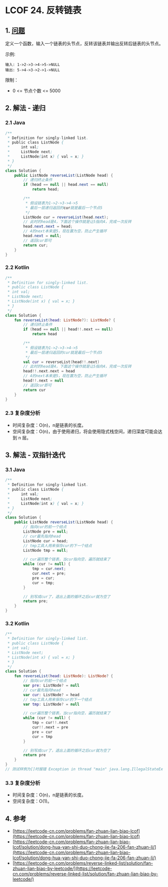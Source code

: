 # LCOF 24. 反转链表

## 1. [问题](https://leetcode-cn.com/problems/fan-zhuan-lian-biao-lcof)

定义一个函数，输入一个链表的头节点，反转该链表并输出反转后链表的头节点。

示例:

```text
输入: 1->2->3->4->5->NULL
输出: 5->4->3->2->1->NULL
```

限制：

* 0 &lt;= 节点个数 &lt;= 5000

## 2. 解法 - 递归

### 2.1 Java

```java
/**
 * Definition for singly-linked list.
 * public class ListNode {
 *     int val;
 *     ListNode next;
 *     ListNode(int x) { val = x; }
 * }
 */
class Solution {
    public ListNode reverseList(ListNode head) {
        // 递归终止条件
        if (head == null || head.next == null) 
            return head;

        /**
         * 假设链表为1->2->3->4->5
         * 最后一层递归返回的cur就是最后一个节点5
         */
        ListNode cur = reverseList(head.next);
        // 此时的head是4，下面这个操作就是让5指向4，完成一次反转
        head.next.next = head;
        // 4的next本来是5，现在置为空，防止产生循环
        head.next = null;
        // 返回cur即可
        return cur;
    }
}
```

### 2.2 Kotlin

```kotlin
/**
 * Definition for singly-linked list.
 * public class ListNode {
 * int val;
 * ListNode next;
 * ListNode(int x) { val = x; }
 * }
 */
class Solution {
    fun reverseList(head: ListNode?): ListNode? {
        // 递归终止条件
        if (head == null || head!!.next == null)
            return head

        /**
         * 假设链表为1->2->3->4->5
         * 最后一层递归返回的cur就是最后一个节点5
         */
        val cur = reverseList(head!!.next)
        // 此时的head是4，下面这个操作就是让5指向4，完成一次反转
        head!!.next.next = head
        // 4的next本来是5，现在置为空，防止产生循环
        head!!.next = null
        // 返回cur即可
        return cur
    }
}
```

### 2.3 复杂度分析

* 时间复杂度：O\(n\)，n是链表的长度。
* 空间复杂度：O\(n\)，由于使用递归，将会使用隐式栈空间，递归深度可能会达到 n 层。

## 3. 解法 - 双指针迭代

### 3.1 Java

```java
/**
 * Definition for singly-linked list.
 * public class ListNode {
 *     int val;
 *     ListNode next;
 *     ListNode(int x) { val = x; }
 * }
 */
class Solution {
    public ListNode reverseList(ListNode head) {
        // 指向cur的前一个结点
        ListNode pre = null;
        // cur最先指向head
        ListNode cur = head;
        // tmp工具人用来保存cur的下一个结点
        ListNode tmp = null;

        // cur遍历整个链表，当cur指向空，遍历就结束了
        while (cur != null) {
            tmp = cur.next;
            cur.next = pre;
            pre = cur;
            cur = tmp;
        }

        // 别写成cur了，退出上面的循环之后cur就为空了
        return pre;
    }
}
```

### 3.2 Kotlin

```kotlin
/**
 * Definition for singly-linked list.
 * public class ListNode {
 * int val;
 * ListNode next;
 * ListNode(int x) { val = x; }
 * }
 */
class Solution {
    fun reverseList(head: ListNode): ListNode? {
        // 指向cur的前一个结点
        var pre: ListNode? = null
        // cur最先指向head
        var cur: ListNode? = head
        // tmp工具人用来保存cur的下一个结点
        var tmp: ListNode? = null

        // cur遍历整个链表，当cur指向空，遍历就结束了
        while (cur != null) {
            tmp = cur!!.next
            cur!!.next = pre
            pre = cur
            cur = tmp
        }

        // 别写成cur了，退出上面的循环之后cur就为空了
        return pre
    }
}
// 测试样例为[]时报错 Exception in thread "main" java.lang.IllegalStateException: param_1 must not be null 应该是kotlin不允许参数为空
```

### 3.3 复杂度分析

* 时间复杂度：O\(n\)，n是链表的长度。
* 空间复杂度：O\(1\)。

## 4. 参考

* [https://leetcode-cn.com/problems/fan-zhuan-lian-biao-lcof](https://leetcode-cn.com/problems/fan-zhuan-lian-biao-lcof)
* [https://leetcode-cn.com/problems/fan-zhuan-lian-biao-lcof/solution/dong-hua-yan-shi-duo-chong-jie-fa-206-fan-zhuan-li/](https://leetcode-cn.com/problems/fan-zhuan-lian-biao-lcof/solution/dong-hua-yan-shi-duo-chong-jie-fa-206-fan-zhuan-li/)
* [https://leetcode-cn.com/problems/reverse-linked-list/solution/fan-zhuan-lian-biao-by-leetcode/](https://leetcode-cn.com/problems/reverse-linked-list/solution/fan-zhuan-lian-biao-by-leetcode/)

